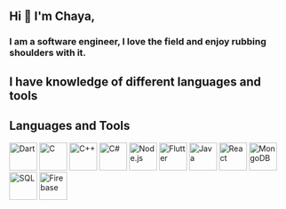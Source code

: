 ## Hi 👋 I'm Chaya,

### I am a software engineer, I love the field and enjoy rubbing shoulders with it.

## I have knowledge of different languages ​​and tools

## Languages and Tools

<img src="https://upload.wikimedia.org/wikipedia/commons/7/7e/Dart-logo.png" alt="Dart" width="50" height="50">
<img src="https://upload.wikimedia.org/wikipedia/commons/1/18/C_Programming_Language.svg" alt="C" width="50" height="50">
<img src="https://upload.wikimedia.org/wikipedia/commons/1/18/ISO_C%2B%2B_Logo.svg" alt="C++" width="50" height="50">
<img src="https://upload.wikimedia.org/wikipedia/commons/4/4f/Csharp_Logo.png" alt="C#" width="50" height="50">
<img src="https://upload.wikimedia.org/wikipedia/commons/d/d9/Node.js_logo.svg" alt="Node.js" width="50" height="50">
<img src="https://upload.wikimedia.org/wikipedia/commons/1/17/Google-flutter-logo.png" alt="Flutter" width="50" height="50">
<img src="https://upload.wikimedia.org/wikipedia/en/3/30/Java_programming_language_logo.svg" alt="Java" width="50" height="50">
<img src="https://upload.wikimedia.org/wikipedia/commons/a/a7/React-icon.svg" alt="React" width="50" height="50">
<img src="https://upload.wikimedia.org/wikipedia/commons/9/93/MongoDB_Logo.svg" alt="MongoDB" width="50" height="50">
<img src="https://upload.wikimedia.org/wikipedia/commons/8/87/Sql_data_base_with_logo.png" alt="SQL" width="50" height="50">
<img src="https://upload.wikimedia.org/wikipedia/commons/3/37/Firebase_Logo.svg" alt="Firebase" width="50" height="50">
